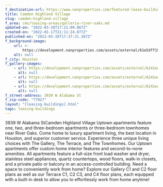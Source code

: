 ```yaml
---
f_destination-url: https://www.nanproperties.com/featured-lease-buildings/camden-highland-village
title: Camden Highland Village
slug: camden-highland-village
f_area: cms/leasing-areas/galleria-river-oaks.md
updated-on: "2022-03-28T17:21:09.867Z"
created-on: "2022-01-17T21:11:24.077Z"
published-on: "2022-03-28T17:37:31.387Z"
f_background-image:
    url: >-
        https://development.nanproperties.com/assets/external/61e5dff1928df1b946c09656_1-camden-highland-village-apartments.jpeg
    alt: null
f_city: Houston
f_gallery-images:
    - url: https://development.nanproperties.com/assets/external/6241ee62fa5c64ac5a91eaf7_1-camden-highland-village-.jpg
      alt: null
    - url: https://development.nanproperties.com/assets/external/6241ee624e06b12e41c58732_3-camden-highland-village-2.jpg
      alt: null
    - url: https://development.nanproperties.com/assets/external/6241ee62fe700a08dec5184b_22-camden-highland-village-3.jpg
      alt: null
f_street-address: 3939 W Alabama St
f_zip-code: "77027"
layout: "[leasing-buildings].html"
tags: leasing-buildings
---
```


3939 W Alabama StCamden Highland Village Uptown apartments feature one, two, and three-bedroom apartments or three-bedroom townhomes near River Oaks. Come home to luxury apartment living, the best location in Houston, and superior customer service. Experience three unique living choices with The Gallery, The Terrace, and The Townhomes. Our Uptown apartments offer custom home interior features and second-to-none amenities. All apartments feature a full-size front load washer and dryer, stainless steel appliances, quartz countertops, wood floors, walk-in closets, and a private patio or balcony in an access-controlled building. Need a space to conveniently work from home? Explore our Gallery C1 and C2 floor plans as well as our Terrace C1, C2 C3, and C4 floor plans, each equipped with a built-in desk to allow you to effortlessly work from home anytime!
